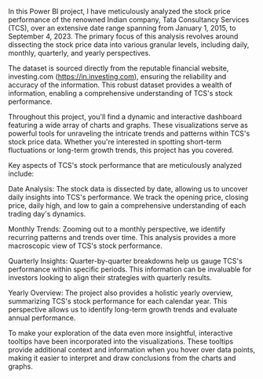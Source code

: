 
In this Power BI project, I have meticulously analyzed the stock price performance of the renowned Indian company, Tata Consultancy Services (TCS), over an extensive date range spanning from January 1, 2015, to September 4, 2023. The primary focus of this analysis revolves around dissecting the stock price data into various granular levels, including daily, monthly, quarterly, and yearly perspectives.

The dataset is sourced directly from the reputable financial website, investing.com (https://in.investing.com), ensuring the reliability and accuracy of the information. This robust dataset provides a wealth of information, enabling a comprehensive understanding of TCS's stock performance.

Throughout this project, you'll find a dynamic and interactive dashboard featuring a wide array of charts and graphs. These visualizations serve as powerful tools for unraveling the intricate trends and patterns within TCS's stock price data. Whether you're interested in spotting short-term fluctuations or long-term growth trends, this project has you covered.

Key aspects of TCS's stock performance that are meticulously analyzed include:

Date Analysis: The stock data is dissected by date, allowing us to uncover daily insights into TCS's performance. We track the opening price, closing price, daily high, and low to gain a comprehensive understanding of each trading day's dynamics.

Monthly Trends: Zooming out to a monthly perspective, we identify recurring patterns and trends over time. This analysis provides a more macroscopic view of TCS's stock performance.

Quarterly Insights: Quarter-by-quarter breakdowns help us gauge TCS's performance within specific periods. This information can be invaluable for investors looking to align their strategies with quarterly results.

Yearly Overview: The project also provides a holistic yearly overview, summarizing TCS's stock performance for each calendar year. This perspective allows us to identify long-term growth trends and evaluate annual performance.

To make your exploration of the data even more insightful, interactive tooltips have been incorporated into the visualizations. These tooltips provide additional context and information when you hover over data points, making it easier to interpret and draw conclusions from the charts and graphs.
